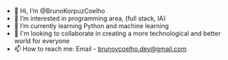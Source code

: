 - 👋 Hi, I’m @BrunoKorpuzCoelho
- 👀 I’m interested in programming area, (full stack, IA)
- 🌱 I’m currently learning Python and machine learning
- 💞️ I'm looking to collaborate in creating a more technological and better world for everyone
- 📫 How to reach me: Email - brunovcoelho.dev@gmail.com

<!---
BrunoKorpuzCoelho/BrunoKorpuzCoelho is a ✨ special ✨ repository because its `README.md` (this file) appears on your GitHub profile.
You can click the Preview link to take a look at your changes.
--->

